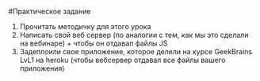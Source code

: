#Практическое задание <br>
1) Прочитать методичку для этого урока <br>
2) Написать свой веб сервер (по аналогии с тем, как мы это сделали на вебинаре) + чтобы он отдавал файлы JS <br>
3) Задеплоили свое приложение, которое делели на курсе GeekBrains LvL1 на heroku (чтобы вебсервер отдавал все файлы вашего приложения)